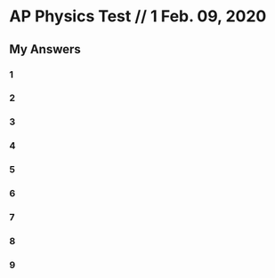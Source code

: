 # AP Physics Test // 1 Feb. 09, 2020

## My Answers

### 1



### 2



### 3



### 4



### 5



### 6



### 7



### 8



### 9